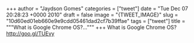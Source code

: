 
+++
author = "Jaydson Gomes"
categories = ["tweet"]
date = "Tue Dec 07 20:28:23 +0000 2010"
draft = false
image = "{TWEET_IMAGE}"
slug = "10d60ed01eb660e9e9cdd05461dad2cf7b39ffae"
tags = ["tweet"]
title = """What is Google Chrome OS?..."""
+++
What is Google Chrome OS?  http://goo.gl/TUEvy
